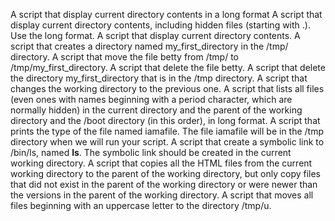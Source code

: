 A script that display current directory contents in a long format
A script that display current directory contents, including hidden files (starting with .). Use the long format.
A script that display current directory contents.
A script that creates a directory named my_first_directory in the /tmp/ directory.
A script that move the file betty from /tmp/ to /tmp/my_first_directory.
A script that delete the file betty.
A script that delete the directory my_first_directory that is in the /tmp directory.
A script that changes the working directory to the previous one.
A script that lists all files (even ones with names beginning with a period character, which are normally hidden) in the current directory and the parent of the working directory and the /boot directory (in this order), in long format.
A script that prints the type of the file named iamafile. The file iamafile will be in the /tmp directory when we will run your script.
A script that create a symbolic link to /bin/ls, named __ls__. The symbolic link should be created in the current working directory.
A script that copies all the HTML files from the current working directory to the parent of the working directory, but only copy files that did not exist in the parent of the working directory or were newer than the versions in the parent of the working directory.
A script that moves all files beginning with an uppercase letter to the directory /tmp/u.
